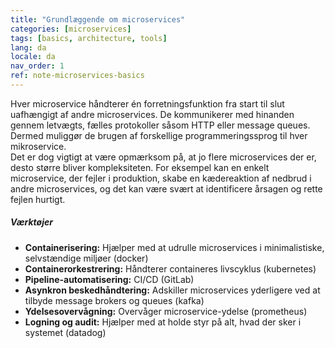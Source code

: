 ```yaml
---
title: "Grundlæggende om microservices"
categories: [microservices]
tags: [basics, architecture, tools]
lang: da
locale: da
nav_order: 1
ref: note-microservices-basics
---
```

Hver microservice håndterer én forretningsfunktion fra start til slut uafhængigt af andre microservices. De kommunikerer med hinanden gennem letvægts, fælles protokoller såsom HTTP eller message queues. Dermed muliggør de brugen af forskellige programmeringssprog til hver mikroservice.  
Det er dog vigtigt at være opmærksom på, at jo flere microservices der er, desto større bliver kompleksiteten. For eksempel kan en enkelt microservice, der fejler i produktion, skabe en kædereaktion af nedbrud i andre microservices, og det kan være svært at identificere årsagen og rette fejlen hurtigt.

##### Værktøjer
- **Containerisering:** Hjælper med at udrulle microservices i minimalistiske, selvstændige miljøer (docker)
- **Containerorkestrering:** Håndterer containeres livscyklus (kubernetes)
- **Pipeline-automatisering:** CI/CD (GitLab)
- **Asynkron beskedhåndtering:** Adskiller microservices yderligere ved at tilbyde message brokers og queues (kafka)
- **Ydelsesovervågning:** Overvåger microservice-ydelse (prometheus)
- **Logning og audit:** Hjælper med at holde styr på alt, hvad der sker i systemet (datadog)
